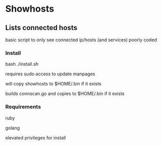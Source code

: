 # Showhosts 
## Lists connected hosts
basic script to only see connected ip/hosts (and services)
poorly coded

### Install
bash ./install.sh

requires sudo access to update manpages

will copy showhosts to $HOME/.bin if it exists

builds connscan.go and copies to $HOME/.bin if it exists
### Requirements
ruby

golang

elevated privileges for install
